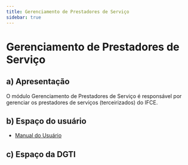 ```yaml
---
title: Gerenciamento de Prestadores de Serviço
sidebar: true
---
```


# Gerenciamento de Prestadores de Serviço

## a) Apresentação

O módulo Gerenciamento de Prestadores de Serviço é responsável por gerenciar os prestadores de serviços (terceirizados) do IFCE.

## b) Espaço do usuário

* [Manual do Usuário](http://docs.dgti.ifce.edu.br/doku.php?id=sistemas:suap:comum:manual)

## c) Espaço da DGTI